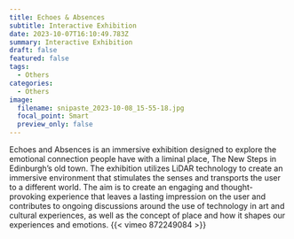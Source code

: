 ```yaml
---
title: Echoes & Absences
subtitle: Interactive Exhibition
date: 2023-10-07T16:10:49.783Z
summary: Interactive Exhibition
draft: false
featured: false
tags:
  - Others
categories:
  - Others
image:
  filename: snipaste_2023-10-08_15-55-18.jpg
  focal_point: Smart
  preview_only: false
---
```

Echoes and Absences is an immersive exhibition designed to explore the emotional connection people have with a liminal place, The New Steps in Edinburgh’s old town. The exhibition utilizes LiDAR technology to create an immersive environment that stimulates the senses and transports the user to a different world. The aim is to create an engaging and thought-provoking experience that leaves a lasting impression on the user and contributes to ongoing discussions around the use of technology in art and cultural experiences, as well as the concept of place and how it shapes our experiences and emotions.
{{< vimeo 872249084 >}}

